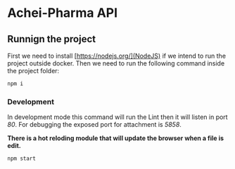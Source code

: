 # Achei-Pharma API

## Runnign the project 

First we need to install [https://nodejs.org/](NodeJS) if we intend to run the project outside docker.
Then we need to run the following command inside the project folder:

```cmd
npm i
```

### Development

In development mode this command will run the Lint then it will listen in port *80*.
For debugging the exposed port for attachment is *5858*.

**There is a hot reloding module that will update the browser when a file is edit.**

```cmd
npm start
```
